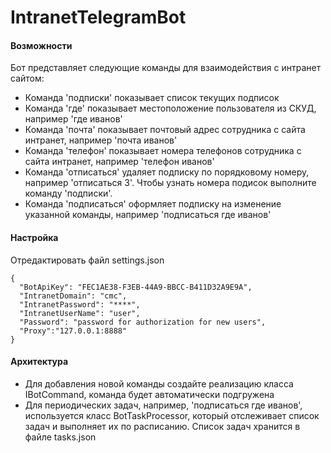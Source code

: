 ﻿# IntranetTelegramBot

#### Возможности
Бот представляет следующие команды для взаимодействия с интранет сайтом:

* Команда 'подписки' показывает список текущих подписок
* Команда 'где' показывает местоположение пользователя из СКУД, например 'где иванов'
* Команда 'почта' показывает почтовый адрес сотрудника с сайта интранет, например 'почта иванов'
* Команда 'телефон' показывает номера телефонов сотрудника с сайта интранет, например 'телефон иванов'
* Команда 'отписаться' удаляет подписку по порядковому номеру, например 'отписаться 3'. Чтобы узнать номера подисок выполните команду 'подписки'.
* Команда 'подписаться' оформляет подписку на изменение указанной команды, например 'подписаться где иванов'

#### Настройка
Отредактировать файл settings.json
```
{
  "BotApiKey": "FEC1AE38-F3EB-44A9-BBCC-B411D32A9E9A",
  "IntranetDomain": "cmc",
  "IntranetPassword": "****",
  "IntranetUserName": "user",
  "Password": "password for authorization for new users",
  "Proxy":"127.0.0.1:8888"
}
```

#### Архитектура
* Для добавления новой команды создайте реализацию класса IBotCommand, команда будет автоматически подгружена
* Для периодических задач, например, 'подписаться где иванов', используется класс BotTaskProcessor, который отслеживает список задач и выполняет их по расписанию. Список задач хранится в файле tasks.json 